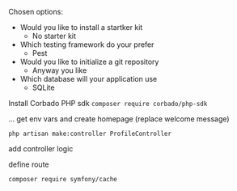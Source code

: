 
Chosen options:

- Would you like to install a startker kit
  - No starter kit
- Which testing framework do your prefer
  - Pest
- Would you like to initialize a git repository
  - Anyway you like
- Which database will your application use
  - SQLite

Install Corbado PHP sdk
`composer require corbado/php-sdk`

... get env vars and create homepage (replace welcome message)

`php artisan make:controller ProfileController`

add controller logic

define route

`composer require symfony/cache`
